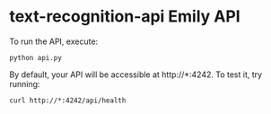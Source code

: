 
# text-recognition-api Emily API

To run the API, execute: 
```
python api.py
```

By default, your API will be accessible at http://*:4242.
To test it, try running: 
```
curl http://*:4242/api/health
```
